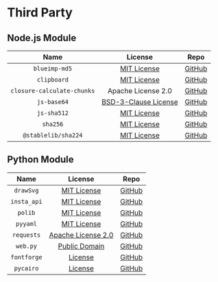 # Third Party
## Node.js Module
| Name | License | Repo |
|:----:|:-------:|:---------:|
|`blueimp-md5`|[MIT License](https://github.com/blueimp/JavaScript-MD5/blob/master/LICENSE.txt)|[GitHub](https://github.com/blueimp/JavaScript-MD5)|
|`clipboard`|[MIT License](https://github.com/zenorocha/clipboard.js/blob/master/LICENSE)|[GitHub](https://github.com/zenorocha/clipboard.js)|
|`closure-calculate-chunks`|Apache License 2.0|[GitHub](https://github.com/ChadKillingsworth/closure-calculate-chunks)|
|`js-base64`|[BSD-3-Clause License](https://github.com/dankogai/js-base64/blob/main/LICENSE.md)|[GitHub](https://github.com/dankogai/js-base64)|
|`js-sha512`|[MIT License](https://github.com/emn178/js-sha512/blob/master/LICENSE.txt)|[GitHub](https://github.com/emn178/js-sha512)|
|`sha256`|[MIT License](https://www.npmjs.com/package/sha256#license)|[GitHub](https://github.com/cryptocoinjs/sha256)|
|`@stablelib/sha224`|[MIT License](https://github.com/StableLib/stablelib/blob/master/packages/sha224/LICENSE)|[GitHub](https://github.com/StableLib/stablelib/tree/master/packages/sha224)|
## Python Module
| Name | License | Repo |
|:----:|:-------:|:----:|
|`drawSvg`|[MIT License](https://github.com/cduck/drawSvg/blob/master/LICENSE.txt)|[GitHub](https://github.com/cduck/drawSvg)|
|`insta_api`|[MIT License](https://github.com/orlandodiaz/insta_api/blob/master/LICENSE)|[GitHub](https://github.com/orlandodiaz/insta_api)|
|`polib`|[MIT License](https://github.com/izimobil/polib/blob/master/LICENSE)|[GitHub](https://github.com/izimobil/polib)|
|`pyyaml`|[MIT License](https://github.com/yaml/pyyaml/blob/master/LICENSE)|[GitHub](https://github.com/yaml/pyyaml)|
|`requests`|[Apache License 2.0](https://github.com/psf/requests/blob/master/LICENSE)|[GitHub](https://github.com/psf/requests)|
|`web.py`|[Public Domain](https://github.com/webpy/webpy/blob/master/LICENSE.txt)|[GitHub](https://github.com/webpy/webpy)|
|`fontforge`|[License](https://github.com/fontforge/fontforge/blob/master/LICENSE)|[GitHub](https://github.com/fontforge/fontforge)|
|`pycairo`|[License](https://github.com/pygobject/pycairo/blob/master/COPYING)|[GitHub](https://github.com/pygobject/pycairo)|
